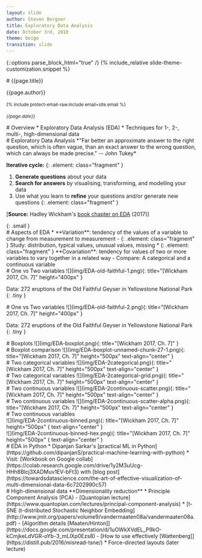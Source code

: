 ```yaml
---
layout: slide
author: Steven Bergner
title: Exploratory Data Analysis
date: October 3rd, 2018
theme: beige
transition: slide
---
```

{::options parse_block_html="true" /}
{% include_relative slide-theme-customization.snippet %}

<section>
# {{page.title}}

{{page.author}}

<small>{% include protect-email-raw.include email=site.email %}</small>

<small>*{{page.date}}*</small>

</section>

<section>
# Overview
* Exploratory Data Analysis (EDA)
* Techniques for 1-, 2-, multi-, high-dimensional data
</section>

<section>
# Exploratory Data Analysis
*"Far better an approximate answer to the right question, which is often vague, than an exact answer to the wrong question, which can always be made precise." -- John Tukey*

**Iterative cycle:**
{: .element: class="fragment" }
1. **Generate questions** about your data
1. **Search for answers** by visualising, transforming, and modelling your data
1. Use what you learn to **refine** your questions and/or generate new questions
{: .element: class="fragment" }

[**Source:** Hadley Wickham's [book chapter on EDA](http://r4ds.had.co.nz/exploratory-data-analysis.html) (2017)]

</section>
{: .small }

<section>
# Aspects of EDA
* **Variation**: tendency of the values of a variable to change from measurement to measurement
  - {: .element: class="fragment" } Study: distribution, typical values, unusual values, missing
* {: .element: class="fragment" } **Covariation**: tendency for values of two or more variables to vary together in a related way
  - Compare: A categorical and a continuous variable
</section>

<section data-transition="fade-in">
# One vs Two variables
![](img/EDA-old-faithful-1.png){: title="[Wickham 2017, Ch. 7]" height="400px" }

Data: 272 eruptions of the Old Faithful Geyser in Yellowstone National Park
{: .tiny }
</section>

<section data-transition="fade-in">
# One vs Two variables
![](img/EDA-old-faithful-2.png){: title="[Wickham 2017, Ch. 7]" height="400px" }

Data: 272 eruptions of the Old Faithful Geyser in Yellowstone National Park
{: .tiny }
</section>

<section>
# Boxplots
![](img/EDA-boxplot.png){: title="[Wickham 2017, Ch. 7]" }
</section>

<section>
# Boxplot comparison
![](img/EDA-boxplot-unnamed-chunk-27-1.png){: title="[Wickham 2017, Ch. 7]" height="500px" text-align="center" }
</section>

<section data-transition="fade-in">
# Two categorical variables
![](img/EDA-2categorical.png){: title="[Wickham 2017, Ch. 7]" height="500px" text-align="center" }
</section>

<section data-transition="fade-in slide-out">
# Two categorical variables
![](img/EDA-2categorical-grid.png){: title="[Wickham 2017, Ch. 7]" height="500px" text-align="center" }
</section>

<section data-transition="fade-in">
# Two continuous variables
![](img/EDA-2continuous-scatter.png){: title="[Wickham 2017, Ch. 7]" height="500px" text-align="center" }
</section>

<section data-transition="fade-in">
# Two continuous variables
![](img/EDA-2continuous-scatter-alpha.png){: title="[Wickham 2017, Ch. 7]" height="500px" text-align="center" }
</section>

<section data-transition="fade-in slide-out">
# Two continuous variables
<div class="container">
<div class="col">
![](img/EDA-2continuous-binned.png){: title="[Wickham 2017, Ch. 7]" height="500px" { text-align="center" }
</div>
<div class="col">
![](img/EDA-2continuous-binned-hex.png){: title="[Wickham 2017, Ch. 7]" height="500px" { text-align="center" }
</div>
</div>
</section>

<section>
# EDA in Python
* Dipanjan Sarkar's [practical ML in Python](https://github.com/dipanjanS/practical-machine-learning-with-python)
* Visit: [Workbook on Google collab](https://colab.research.google.com/drive/1y2M3uUcg-HHh8Blcj3XADMuv1EV-bFt3) with [blog post](https://towardsdatascience.com/the-art-of-effective-visualization-of-multi-dimensional-data-6c7202990c57)
</section>

<section>
# High-dimensional data
**Dimensionality reduction**
* Principle Component Analysis (PCA)
  - [Quantopian lecture](https://www.quantopian.com/lectures/principal-component-analysis)
* [t-SNE (t-distributed Stochastic Neighbor Embedding](http://www.jmlr.org/papers/volume9/vandermaaten08a/vandermaaten08a.pdf)
  - [Algorithm details [Maaten/Hinton]](https://docs.google.com/presentation/d/1uOWkXVdEL_P9kO-kCmjkeLdVGR-oYb-3_mLlXp0Ezs8)
  - [How to use effectively [Wattenberg]](https://distill.pub/2016/misread-tsne/)
* Force-directed layouts (later lecture)
</section>
